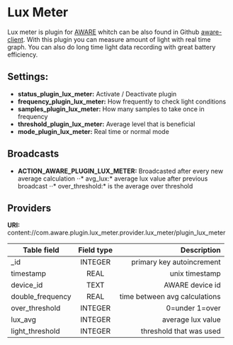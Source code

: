 Lux Meter
=========

Lux meter is plugin for [AWARE](http://www.awareframework.com/) whitch can be also found in Github [aware-client](https://github.com/denzilferreira/aware-client).
With this plugin you can measure amount of light with real time graph. You can also do long time light data recording with great battery efficiency.

Settings:
---------
- **status_plugin_lux_meter:** Activate / Deactivate plugin
- **frequency_plugin_lux_meter:**  How frequently to check light conditions
- **samples_plugin_lux_meter:** How many samples to take once in frequency
- **threshold_plugin_lux_meter:**  Average level that is beneficial
- **mode_plugin_lux_meter:**  Real time or normal mode


Broadcasts
----------
- **ACTION_AWARE_PLUGIN_LUX_METER:**  Broadcasted after every new average calculation
⋅⋅* avg_lux:* average lux value after previous broadcast
⋅⋅* over_threshold:* is the average over threshold


Providers
----------
**URI:** content://com.aware.plugin.lux_meter.provider.lux_meter/plugin_lux_meter

| Table field      | Field type | Description                   |
| ---------------- |:----------:| -----------------------------:|
| _id              | INTEGER    | primary key autoincrement     |
| timestamp        | REAL       | unix timestamp                |
| device_id        | TEXT       | AWARE device id               |
| double_frequency | REAL       | time between avg calculations |
| over_threshold   | INTEGER    | 0=under 1=over                |
| lux_avg          | INTEGER    | average lux value             |
| light_threshold  | INTEGER    | threshold that was used       |
